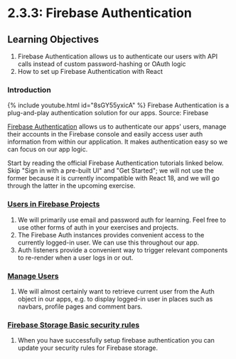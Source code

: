 # 2.3.3: Firebase Authentication

## Learning Objectives

1. Firebase Authentication allows us to authenticate our users with API calls instead of custom password-hashing or OAuth logic
2. How to set up Firebase Authentication with React

### Introduction

{% include youtube.html id="8sGY55yxicA" %}
Firebase Authentication is a plug-and-play authentication solution for our apps. Source: Firebase


<a href="https://firebase.google.com/docs/auth" target="_blank">Firebase Authentication</a> allows us to authenticate our apps' users, manage their accounts in the Firebase console and easily access user auth information from within our application. It makes authentication easy so we can focus on our app logic.

Start by reading the official Firebase Authentication tutorials linked below. Skip "Sign in with a pre-built UI" and "Get Started"; we will not use the former because it is currently incompatible with React 18, and we will go through the latter in the upcoming exercise.

### <a href="https://firebase.google.com/docs/auth/users" target="_blank">Users in Firebase Projects</a>

1. We will primarily use email and password auth for learning. Feel free to use other forms of auth in your exercises and projects.
2. The Firebase Auth instances provides convenient access to the currently logged-in user. We can use this throughout our app.
3. Auth listeners provide a convenient way to trigger relevant components to re-render when a user logs in or out.

### <a href="https://firebase.google.com/docs/auth/web/manage-users" target="_blank">Manage Users</a>

1. We will almost certainly want to retrieve current user from the Auth object in our apps, e.g. to display logged-in user in places such as navbars, profile pages and comment bars.

### <a href="https://firebase.google.com/docs/rules/basics?authuser=0\&hl=en#cloud-storage" target="_blank">Firebase Storage Basic security rules</a>

1. When you have successfully setup firebase authentication you can update your security rules for Firebase storage.

